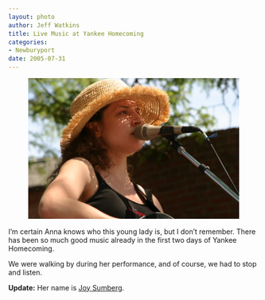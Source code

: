 ```yaml
--- 
layout: photo
author: Jeff Watkins
title: Live Music at Yankee Homecoming
categories: 
- Newburyport
date: 2005-07-31
---
```


<figure><img class="photo" src="/photos/IMG_2005.jpg"></figure>

I’m certain Anna knows who this young lady is, but I don’t remember. There has
been so much good music already in the first two days of Yankee Homecoming.

We were walking by during her performance, and of course, we had to stop and
listen.

**Update:** Her name is [Joy Sumberg][1].

   [1]: http://www.joysumberg.com

